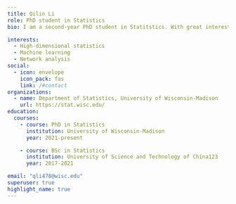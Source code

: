 ```yaml
---
title: Qilin Li
role: PhD student in Statistics
bio: I am a second-year PhD student in Statitstics. With great interest in the intersection of statistics and computer science, I have been exploring the areas across high-dimensional statistics, machine learning, optimization and network analysis. I have just passed the PhD qualifying exam and now I am looking for a research opportunity preferably in the areas above. I am also open to the topics relevant to data analysis in some more application-oriented contexts such as biomedical science and sports science. Currently, I am taking the course MATH 888 which is about causal inference. My first interest for causal inference comes from the well-known saying: Association does not mean causality. While machine learning algorithms are much better than humans at parsing out small patterns in massive data sets, they struggle to comprehend these minor causal relationships. I hope to learn about causal inference in this course and then try to use causal inference to improve machine learning algorithms.

interests: 
  - High-dimensional statistics
  - Machine learning
  - Network analysis
social:
  - icon: envelope
    icon_pack: fas
    link: /#contact
organizations:
  - name: Department of Statistics, University of Wisconsin-Madison
    url: https://stat.wisc.edu/
education:
  courses:
    - course: PhD in Statistics
      institution: University of Wisconsin-Madison
      year: 2021-present

    - course: BSc in Statistics
      institution: University of Science and Technology of China123
      year: 2017-2021

email: "qli478@wisc.edu"
superuser: true
highlight_name: true
---
```

